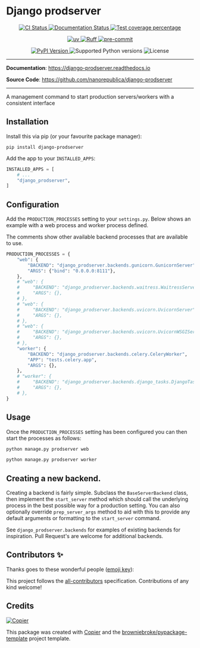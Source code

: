 # Django prodserver

<p align="center">
  <a href="https://github.com/nanorepublica/django-prodserver/actions/workflows/ci.yml?query=branch%3Amain">
    <img src="https://img.shields.io/github/actions/workflow/status/nanorepublica/django-prodserver/ci.yml?branch=main&label=CI&logo=github&style=flat-square" alt="CI Status" >
  </a>
  <a href="https://django-prodserver.readthedocs.io">
    <img src="https://img.shields.io/readthedocs/django-prodserver.svg?logo=read-the-docs&logoColor=fff&style=flat-square" alt="Documentation Status">
  </a>
  <a href="https://codecov.io/gh/nanorepublica/django-prodserver">
    <img src="https://img.shields.io/codecov/c/github/nanorepublica/django-prodserver.svg?logo=codecov&logoColor=fff&style=flat-square" alt="Test coverage percentage">
  </a>
</p>
<p align="center">
  <a href="https://github.com/astral-sh/uv">
    <img src="https://img.shields.io/endpoint?url=https://raw.githubusercontent.com/astral-sh/uv/main/assets/badge/v0.json" alt="uv">
  </a>
  <a href="https://github.com/astral-sh/ruff">
    <img src="https://img.shields.io/endpoint?url=https://raw.githubusercontent.com/astral-sh/ruff/main/assets/badge/v2.json" alt="Ruff">
  </a>
  <a href="https://github.com/pre-commit/pre-commit">
    <img src="https://img.shields.io/badge/pre--commit-enabled-brightgreen?logo=pre-commit&logoColor=white&style=flat-square" alt="pre-commit">
  </a>
</p>
<p align="center">
  <a href="https://pypi.org/project/django-prodserver/">
    <img src="https://img.shields.io/pypi/v/django-prodserver.svg?logo=python&logoColor=fff&style=flat-square" alt="PyPI Version">
  </a>
  <img src="https://img.shields.io/pypi/pyversions/django-prodserver.svg?style=flat-square&logo=python&amp;logoColor=fff" alt="Supported Python versions">
  <img src="https://img.shields.io/pypi/l/django-prodserver.svg?style=flat-square" alt="License">
</p>

---

**Documentation**: <a href="https://django-prodserver.readthedocs.io" target="_blank">https://django-prodserver.readthedocs.io </a>

**Source Code**: <a href="https://github.com/nanorepublica/django-prodserver" target="_blank">https://github.com/nanorepublica/django-prodserver </a>

---

A management command to start production servers/workers with a consistent interface

## Installation

Install this via pip (or your favourite package manager):

`pip install django-prodserver`

Add the app to your `INSTALLED_APPS`:

```python
INSTALLED_APPS = [
    # ...
    "django_prodserver",
]
```

## Configuration

Add the `PRODUCTION_PROCESSES` setting to your `settings.py`. Below shows an example with a web process and worker process defined.

The comments show other available backend processes that are available to use.

```py
PRODUCTION_PROCESSES = {
    "web": {
        "BACKEND": "django_prodserver.backends.gunicorn.GunicornServer",
        "ARGS": {"bind": "0.0.0.0:8111"},
    },
    # "web": {
    #     "BACKEND": "django_prodserver.backends.waitress.WaitressServer",
    #     "ARGS": {},
    # },
    # "web": {
    #     "BACKEND": "django_prodserver.backends.uvicorn.UvicornServer",
    #     "ARGS": {},
    # },
    # "web": {
    #     "BACKEND": "django_prodserver.backends.uvicorn.UvicornWSGIServer",
    #     "ARGS": {},
    # },
    "worker": {
        "BACKEND": "django_prodserver.backends.celery.CeleryWorker",
        "APP": "tests.celery.app",
        "ARGS": {},
    },
    # "worker": {
    #     "BACKEND": "django_prodserver.backends.django_tasks.DjangoTasksWorker",
    #     "ARGS": {},
    # },
}
```

## Usage

Once the `PRODUCTION_PROCESSES` setting has been configured you can then start the processes as follows:

```sh
python manage.py prodserver web
```

```sh
python manage.py prodserver worker
```

## Creating a new backend.

Creating a backend is fairly simple. Subclass the `BaseServerBackend` class, then implement
the `start_server` method which should call the underlying process in the best possible way for a production
setting. You can also optionally override `prep_server_args` method to aid with this to provide any default arguments
or formatting to the `start_server` command.

See `django_prodserver.backends` for examples of existing backends for inspiration. Pull Request's are welcome for
additional backends.

## Contributors ✨

Thanks goes to these wonderful people ([emoji key](https://allcontributors.org/docs/en/emoji-key)):

<!-- prettier-ignore-start -->
<!-- ALL-CONTRIBUTORS-LIST:START - Do not remove or modify this section -->
<!-- markdownlint-disable -->
<!-- markdownlint-enable -->
<!-- ALL-CONTRIBUTORS-LIST:END -->
<!-- prettier-ignore-end -->

This project follows the [all-contributors](https://github.com/all-contributors/all-contributors) specification. Contributions of any kind welcome!

## Credits

[![Copier](https://img.shields.io/endpoint?url=https://raw.githubusercontent.com/copier-org/copier/master/img/badge/badge-grayscale-inverted-border-orange.json)](https://github.com/copier-org/copier)

This package was created with
[Copier](https://copier.readthedocs.io/) and the
[browniebroke/pypackage-template](https://github.com/browniebroke/pypackage-template)
project template.
